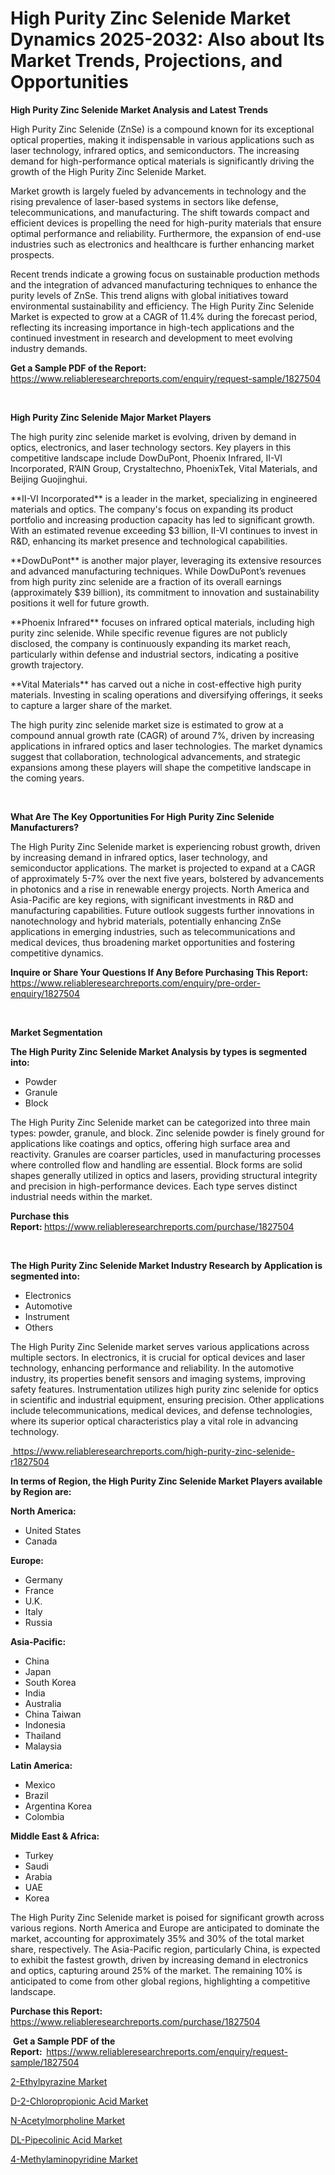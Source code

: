 <p><h1>High Purity Zinc Selenide Market Dynamics 2025-2032: Also about Its Market Trends, Projections, and Opportunities</h1></p><p><strong>High Purity Zinc Selenide Market Analysis and Latest Trends</strong></p>
<p><p>High Purity Zinc Selenide (ZnSe) is a compound known for its exceptional optical properties, making it indispensable in various applications such as laser technology, infrared optics, and semiconductors. The increasing demand for high-performance optical materials is significantly driving the growth of the High Purity Zinc Selenide Market.</p><p>Market growth is largely fueled by advancements in technology and the rising prevalence of laser-based systems in sectors like defense, telecommunications, and manufacturing. The shift towards compact and efficient devices is propelling the need for high-purity materials that ensure optimal performance and reliability. Furthermore, the expansion of end-use industries such as electronics and healthcare is further enhancing market prospects.</p><p>Recent trends indicate a growing focus on sustainable production methods and the integration of advanced manufacturing techniques to enhance the purity levels of ZnSe. This trend aligns with global initiatives toward environmental sustainability and efficiency. The High Purity Zinc Selenide Market is expected to grow at a CAGR of 11.4% during the forecast period, reflecting its increasing importance in high-tech applications and the continued investment in research and development to meet evolving industry demands.</p></p>
<p><strong>Get a Sample PDF of the Report:&nbsp;</strong> <a href="https://www.reliableresearchreports.com/enquiry/request-sample/1827504?utm_campaign=8&utm_medium=2&utm_source=Github&utm_content=ia&utm_term=03022025&utm_id=high-purity-zinc-selenide">https://www.reliableresearchreports.com/enquiry/request-sample/1827504</a></p>
<p>&nbsp;</p>
<p><strong>High Purity Zinc Selenide Major Market Players</strong></p>
<p><p>The high purity zinc selenide market is evolving, driven by demand in optics, electronics, and laser technology sectors. Key players in this competitive landscape include DowDuPont, Phoenix Infrared, II-VI Incorporated, R’AIN Group, Crystaltechno, PhoenixTek, Vital Materials, and Beijing Guojinghui.</p><p>**II-VI Incorporated** is a leader in the market, specializing in engineered materials and optics. The company's focus on expanding its product portfolio and increasing production capacity has led to significant growth. With an estimated revenue exceeding $3 billion, II-VI continues to invest in R&D, enhancing its market presence and technological capabilities.</p><p>**DowDuPont** is another major player, leveraging its extensive resources and advanced manufacturing techniques. While DowDuPont’s revenues from high purity zinc selenide are a fraction of its overall earnings (approximately $39 billion), its commitment to innovation and sustainability positions it well for future growth.</p><p>**Phoenix Infrared** focuses on infrared optical materials, including high purity zinc selenide. While specific revenue figures are not publicly disclosed, the company is continuously expanding its market reach, particularly within defense and industrial sectors, indicating a positive growth trajectory.</p><p>**Vital Materials** has carved out a niche in cost-effective high purity materials. Investing in scaling operations and diversifying offerings, it seeks to capture a larger share of the market.</p><p>The high purity zinc selenide market size is estimated to grow at a compound annual growth rate (CAGR) of around 7%, driven by increasing applications in infrared optics and laser technologies. The market dynamics suggest that collaboration, technological advancements, and strategic expansions among these players will shape the competitive landscape in the coming years.</p></p>
<p>&nbsp;</p>
<p><strong>What Are The Key Opportunities For High Purity Zinc Selenide Manufacturers?</strong></p>
<p><p>The High Purity Zinc Selenide market is experiencing robust growth, driven by increasing demand in infrared optics, laser technology, and semiconductor applications. The market is projected to expand at a CAGR of approximately 5-7% over the next five years, bolstered by advancements in photonics and a rise in renewable energy projects. North America and Asia-Pacific are key regions, with significant investments in R&D and manufacturing capabilities. Future outlook suggests further innovations in nanotechnology and hybrid materials, potentially enhancing ZnSe applications in emerging industries, such as telecommunications and medical devices, thus broadening market opportunities and fostering competitive dynamics.</p></p>
<p><strong>Inquire or Share Your Questions If Any Before Purchasing This Report:</strong> <a href="https://www.reliableresearchreports.com/enquiry/pre-order-enquiry/1827504?utm_campaign=8&utm_medium=2&utm_source=Github&utm_content=ia&utm_term=03022025&utm_id=high-purity-zinc-selenide">https://www.reliableresearchreports.com/enquiry/pre-order-enquiry/1827504</a></p>
<p>&nbsp;</p>
<p><strong>Market Segmentation</strong></p>
<p><strong>The High Purity Zinc Selenide Market Analysis by types is segmented into:</strong></p>
<p><ul><li>Powder</li><li>Granule</li><li>Block</li></ul></p>
<p><p>The High Purity Zinc Selenide market can be categorized into three main types: powder, granule, and block. Zinc selenide powder is finely ground for applications like coatings and optics, offering high surface area and reactivity. Granules are coarser particles, used in manufacturing processes where controlled flow and handling are essential. Block forms are solid shapes generally utilized in optics and lasers, providing structural integrity and precision in high-performance devices. Each type serves distinct industrial needs within the market.</p></p>
<p><strong>Purchase this Report:&nbsp;</strong><a href="https://www.reliableresearchreports.com/purchase/1827504?utm_campaign=8&utm_medium=2&utm_source=Github&utm_content=ia&utm_term=03022025&utm_id=high-purity-zinc-selenide">https://www.reliableresearchreports.com/purchase/1827504</a></p>
<p>&nbsp;</p>
<p><strong>The High Purity Zinc Selenide Market Industry Research by Application is segmented into:</strong></p>
<p><ul><li>Electronics</li><li>Automotive</li><li>Instrument</li><li>Others</li></ul></p>
<p><p>The High Purity Zinc Selenide market serves various applications across multiple sectors. In electronics, it is crucial for optical devices and laser technology, enhancing performance and reliability. In the automotive industry, its properties benefit sensors and imaging systems, improving safety features. Instrumentation utilizes high purity zinc selenide for optics in scientific and industrial equipment, ensuring precision. Other applications include telecommunications, medical devices, and defense technologies, where its superior optical characteristics play a vital role in advancing technology.</p></p>
<p><a href="https://www.reliableresearchreports.com/high-purity-zinc-selenide-r1827504?utm_campaign=8&utm_medium=2&utm_source=Github&utm_content=ia&utm_term=03022025&utm_id=high-purity-zinc-selenide">&nbsp;https://www.reliableresearchreports.com/high-purity-zinc-selenide-r1827504</a></p>
<p><strong>In terms of Region, the High Purity Zinc Selenide Market Players available by Region are:</strong></p>
<p>
    <p> <strong> North America: </strong>
        <ul>
            <li>United States</li>
            <li>Canada</li>
        </ul>
        </p> 
    <p> <strong> Europe: </strong>
        <ul>
            <li>Germany</li>
            <li>France</li>
            <li>U.K.</li>
            <li>Italy</li>
            <li>Russia</li>
        </ul>
        </p> 
    <p> <strong> Asia-Pacific: </strong>
        <ul>
            <li>China</li>
            <li>Japan</li>
            <li>South Korea</li>
            <li>India</li>
            <li>Australia</li>
            <li>China Taiwan</li>
            <li>Indonesia</li>
            <li>Thailand</li>
            <li>Malaysia</li>
        </ul>
        </p> 
    <p> <strong> Latin America: </strong>
        <ul>
            <li>Mexico</li>
            <li>Brazil</li>
            <li>Argentina Korea</li>
            <li>Colombia</li>
        </ul>
        </p> 
    <p> <strong> Middle East & Africa: </strong>
        <ul>
            <li>Turkey</li>
            <li>Saudi</li>
            <li>Arabia</li>
            <li>UAE</li>
            <li>Korea</li>
        </ul>
    </p>
    </p>
<p><p>The High Purity Zinc Selenide market is poised for significant growth across various regions. North America and Europe are anticipated to dominate the market, accounting for approximately 35% and 30% of the total market share, respectively. The Asia-Pacific region, particularly China, is expected to exhibit the fastest growth, driven by increasing demand in electronics and optics, capturing around 25% of the market. The remaining 10% is anticipated to come from other global regions, highlighting a competitive landscape.</p></p>
<p><strong>Purchase this Report: </strong><a href="https://www.reliableresearchreports.com/purchase/1827504?utm_campaign=8&utm_medium=2&utm_source=Github&utm_content=ia&utm_term=03022025&utm_id=high-purity-zinc-selenide">https://www.reliableresearchreports.com/purchase/1827504</a></p>
<p>&nbsp;<strong>Get a Sample PDF of the Report:&nbsp;&nbsp;</strong><a href="https://www.reliableresearchreports.com/enquiry/request-sample/1827504?utm_campaign=8&utm_medium=2&utm_source=Github&utm_content=ia&utm_term=03022025&utm_id=high-purity-zinc-selenide">https://www.reliableresearchreports.com/enquiry/request-sample/1827504</a></p>
<p><strong></strong></p>
<p><p><a href="https://github.com/toldenargelia86/Market-Research-Report-List-1/blob/main/2-ethylpyrazine-market.md?utm_campaign=8&utm_medium=2&utm_source=Github&utm_content=ia&utm_term=03022025&utm_id=high-purity-zinc-selenide">2-Ethylpyrazine Market</a></p><p><a href="https://github.com/tashiafun920/Market-Research-Report-List-1/blob/main/d-2-chloropropionic-acid-market.md?utm_campaign=8&utm_medium=2&utm_source=Github&utm_content=ia&utm_term=03022025&utm_id=high-purity-zinc-selenide">D-2-Chloropropionic Acid Market</a></p><p><a href="https://github.com/tshumaalzlam0/Market-Research-Report-List-1/blob/main/n-acetylmorpholine-market.md?utm_campaign=8&utm_medium=2&utm_source=Github&utm_content=ia&utm_term=03022025&utm_id=high-purity-zinc-selenide">N-Acetylmorpholine Market</a></p><p><a href="https://github.com/dingharhouma/Market-Research-Report-List-1/blob/main/dl-pipecolinic-acid-market.md?utm_campaign=8&utm_medium=2&utm_source=Github&utm_content=ia&utm_term=03022025&utm_id=high-purity-zinc-selenide">DL-Pipecolinic Acid Market</a></p><p><a href="https://github.com/bornergabrielle89/Market-Research-Report-List-1/blob/main/4-methylaminopyridine-market.md?utm_campaign=8&utm_medium=2&utm_source=Github&utm_content=ia&utm_term=03022025&utm_id=high-purity-zinc-selenide">4-Methylaminopyridine Market</a></p></p>